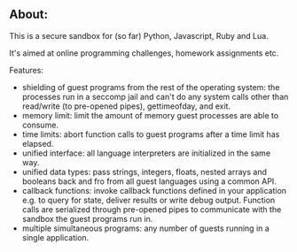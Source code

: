 About:
------

This is a secure sandbox for (so far) Python, Javascript, Ruby and Lua.

It's aimed at online programming challenges, homework assignments etc.

Features:

* shielding of guest programs from the rest of the operating system: the processes run in a seccomp jail and can't do any system calls other than read/write (to pre-opened pipes), gettimeofday, and exit.
* memory limit: limit the amount of memory guest processes are able to consume.
* time limits: abort function calls to guest programs after a time limit has elapsed.
* unified interface: all language interpreters are initialized in the same way.
* unified data types: pass strings, integers, floats, nested arrays and booleans back and fro from all guest languages using a common API.
* callback functions: invoke callback functions defined in your application e.g. to query for state, deliver results or write debug output. Function calls are serialized through pre-opened pipes to communicate with the sandbox the guest programs run in.
* multiple simultaneous programs: any number of guests running in a single application.

